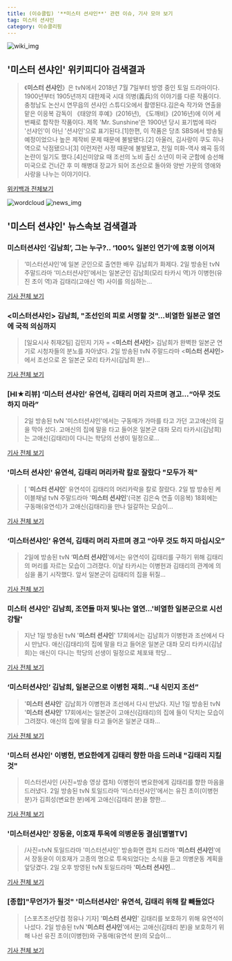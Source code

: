 ```yaml
---
title: (이슈클립) '**미스터 션샤인**' 관련 이슈, 기사 모아 보기
tag: 미스터 션샤인
category: 이슈클리핑
---
```

![wiki_img](https://user-images.githubusercontent.com/42597476/44503234-41136a80-a6d0-11e8-9071-6fc6418eafe4.png)
## **'**미스터 션샤인**'** 위키피디아 검색결과
>《**미스터 션샤인**》은 tvN에서 2018년 7월 7일부터 방영 중인 토일 드라마이다. 1900년부터 1905년까지 대한제국 시대 의병(義兵)의 이야기를 다룬 작품이다. 충청남도 논산시 연무읍의 션샤인 스튜디오에서 촬영된다.김은숙 작가와 연출을 맡은 이응복 감독이 《태양의 후예》(2016년), 《도깨비》(2016년)에 이어 세 번째로 합작한 작품이다. 제목 'Mr. Sunshine'은 1900년 당시 표기법에 따라 '선샤인'이 아닌 '션샤인'으로 표기된다.[1]한편, 이 작품은 당초 SBS에서 방송될 예정이었으나 높은 제작비 문제 때문에 불발됐다.[2] 아울러, 김사랑이 쿠도 히나 역으로 낙점됐으나[3] 이런저런 사정 때문에 불발됐고, 친일 미화-역사 왜곡 등의 논란이 일기도 했다.[4]신미양요 때 조선의 노비 출신 소년이 미국 군함에 승선해 미국으로 건너간 후 미 해병대 장교가 되어 조선으로 돌아와 양반 가문의 영애와 사랑을 나누는 이야기이다.

<a href="https://ko.wikipedia.org/wiki/미스터 션샤인" target="_blank">위키백과 전체보기</a>

![wordcloud](https://s3.ap-northeast-2.amazonaws.com/lyrics101-wordcloud/2018-09-03-1535920581.png)
![news_img](https://user-images.githubusercontent.com/42597476/44507050-1206f400-a6e4-11e8-8d98-7ffbfebb353f.png)
## **'**미스터 션샤인**'** 뉴스속보 검색결과
### 미스터션샤인 ‘김남희’, 그는 누구?.. ‘100% 일본인 연기’에 호평 이어져

>‘미스터션샤인’에 일본 군인으로 출연한 배우 김남희가 화제다. 2일 방송된 tvN 주말드라마 ‘미스터션샤인’에서는 일본군인 김남희(모리 타카시 역)가 이병헌(유진 초이 역)과 김태리(고애신 역) 사이를 의심하는...

<a href="http://www.kookje.co.kr/news2011/asp/newsbody.asp?code=0500&key=20180903.99099000553" target="_blank">기사 전체 보기</a>

### <미스터션샤인> 김남희, "조선인의 피로 서명할 것"…비열한 일본군 열연에 국적 의심까지

>[일요시사 취재2팀]  김민지 기자 = <**미스터 션샤인**> 김남희가 완벽한 일본군 연기로 시청자들의 분노를 자아냈다. 2일 방송된 tvN 주말드라마 <**미스터 션샤인**>에서 조선으로 온 일본군 모리 타카시(김남희 분)...

<a href="http://www.ilyosisa.co.kr/news/articleView.html?idxno=151462" target="_blank">기사 전체 보기</a>

### [HI★리뷰] ‘**미스터 션샤인**’ 유연석, 김태리 머리 자르며 경고…“아무 것도 하지 마라”

>2일 방송된 tvN '미스터션샤인'에서는 구동매가 가마를 타고 가던 고고애신의 길을 막아 섰다. 고애신의 집에 말을 타고 들어온 일본군 대좌 모리 타카시(김남희)는 고애신(김태리)이 다니는 학당의 선생이 밀정으로...

<a href="http://star.hankookilbo.com/News/Read/8ec99cb55baa48b7b89736656ea01018" target="_blank">기사 전체 보기</a>

### '**미스터 션샤인**' 유연석, 김태리 머리카락 칼로 잘랐다 "모두가 적"

>[ '**미스터 션샤인**' 유연석이 김태리의 머리카락을 칼로 잘랐다. 2일 밤 방송된 케이블채널 tvN 주말드라마 '**미스터 션샤인**'(극본 김은숙 연출 이응복) 18회에는 구동매(유연석)가 고애신(김태리)을 만나 일갈하는 모습이...

<a href="http://www.mydaily.co.kr/new_yk/html/read.php?newsid=201809022345521469&ext=na" target="_blank">기사 전체 보기</a>

### ‘미스터션샤인’ 유연석, 김태리 머리 자르며 경고 “아무 것도 하지 마십시오”

>2일에 방송된 tvN ‘**미스터 션샤인**’에서는 유연석이 김태리를 구하기 위해 김태리의 머리를 자르는 모습이 그려졌다. 이날 타카시는 이병헌과 김태리의 관계에 의심을 품기 시작했다. 앞서 일본군이 김태리의 집을 뒤질...

<a href="http://news.mtn.co.kr/newscenter/news_viewer.mtn?gidx=2018090223565782531" target="_blank">기사 전체 보기</a>

### **미스터 션샤인**' 김남희, 조연들 마저 빛나는 열연…'비열한 일본군으로 시선강탈'

>지난 1일 방송된 tvN '**미스터 션샤인**' 17회에서는 김남희가 이병헌과 조선에서 다시 만났다. 애신(김태리)의 집에 말을 타고 들어온 일본군 대좌 모리 타카시(김남희)는 애신이 다니는 학당의 선생이 밀정으로 체포돼 학당...

<a href="http://www.topstarnews.net/news/articleView.html?idxno=475419" target="_blank">기사 전체 보기</a>

### ‘미스터션샤인’ 김남희, 일본군으로 이병헌 재회..“내 식민지 조선”

> '**미스터 션샤인**' 김남희가 이병헌과 조선에서 다시 만났다. 지난 1일 방송된 tvN '**미스터 션샤인**' 17회에서는 일본군이 고애신(김태리)의 집에 들이 닥치는 모습이 그려졌다. 애신의 집에 말을 타고 들어온 일본군 대좌...

<a href="http://www.osen.co.kr/article/G1110980408" target="_blank">기사 전체 보기</a>

### '**미스터 션샤인**' 이병헌, 변요한에게 김태리 향한 마음 드러내 "김태리 지킬 것"

>미스터션샤인 (사진=방송 영상 캡처) 이병헌이 변요한에게 김태리를 향한 마음을 드러냈다. 2일 방송된 tvN 토일드라마 ‘미스터션샤인’에서는 유진 초이(이병헌 분)가 김희성(변요한 분)에게 고애신(김태리 분)을 향한...

<a href="http://news.hankyung.com/article/201809022706I" target="_blank">기사 전체 보기</a>

### '미스터션샤인' 장동윤, 이호재 투옥에 의병운동 결심[별별TV]

>/사진=tvN 토일드라마 '미스터션샤인' 방송화면 캡처 드라마 '**미스터 션샤인**'에서 장동윤이 이호재가 고종의 명으로 투옥되었다는 소식을 듣고 의병운동 계획을 앞당겼다. 2일 오후 방영된 tvN 토일드라마 '**미스터 션샤인**...

<a href="http://star.mt.co.kr/stview.php?no=2018090221424559465" target="_blank">기사 전체 보기</a>

### [종합]"무언가가 될것" '미스터션샤인' 유연석, 김태리 위해 칼 빼들었다

>[스포츠조선닷컴 정유나 기자] '**미스터 션샤인**' 김태리를 보호하기 위해 유연석이 나섰다. 2일 방송된 tvN '**미스터 션샤인**'에서는 고애신(김태리 분)을 보호하기 위해 나선 유진 초이(이병헌)와 구동매(유연석 분)의 모습이...

<a href="http://sports.chosun.com/news/ntype.htm?id=201809030100015180001056&servicedate=20180902" target="_blank">기사 전체 보기</a>


